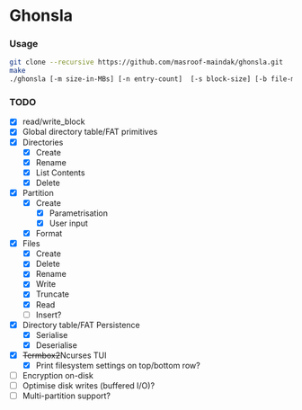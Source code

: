 # Ghonsla

### Usage

```bash
git clone --recursive https://github.com/masroof-maindak/ghonsla.git
make
./ghonsla [-m size-in-MBs] [-n entry-count]  [-s block-size] [-b file-max-block-count]
```

### TODO

- [x] read/write\_block
- [x] Global directory table/FAT primitives
- [x] Directories
	- [x] Create
    - [x] Rename
	- [x] List Contents
	- [x] Delete
- [x] Partition
	- [x] Create
        - [x] Parametrisation
        - [x] User input
	- [x] Format
- [x] Files
	- [x] Create
	- [x] Delete
	- [x] Rename
	- [x] Write
	- [x] Truncate
	- [x] Read
    - [ ] Insert?
- [x] Directory table/FAT Persistence
    - [x] Serialise
    - [x] Deserialise
- [x] ~~Termbox2~~Ncurses TUI
    - [x] Print filesystem settings on top/bottom row?
- [ ] Encryption on-disk
- [ ] Optimise disk writes (buffered I/O)?
- [ ] Multi-partition support?
